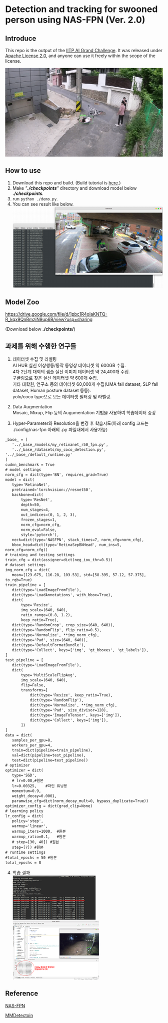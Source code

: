 Detection and tracking for swooned person using NAS-FPN (Ver. 2.0)
========

Introduce
-----
This repo is the output of the [IITP AI Grand Challenge](http://www.ai-challenge.kr/). It was released under [Apache License 2.0](https://github.com/blackCmd/nas-fpn/blob/master/LICENSE), and anyone can use it freely within the scope of the license.

![demo image](resources/sample_slow.gif)

How to use
-------
1. Download this repo and build. (Build tutorial is [here](https://mmdetection.readthedocs.io/en/latest/get_started.html#installation).)
2. Make *"**./checkpoints**"* directory and download model below  ***./checkpoints**.*
3. run ```python ./demo.py```.
4. You can see result like below.
![result_image](resources/inference_result.jpeg)


Model Zoo
-------
https://drive.google.com/file/d/1pbc1R4oIaKNTQ-R_kqx9QnBmziN9up6B/view?usp=sharing

(Download below **./checkpoints/**)

과제를 위해 수행한 연구들
-------
1. 데이터셋 수집 및 라벨링   
 AI HUB 실신 이상행동/동작 동영상 데이터셋 약 600GB 수집.   
 4차 2단계 대회의 샘플 실신 이미지 데이터셋 약 24,400개 수집.   
 구글링으로 찾은 실신 데이터셋 약 600개 수집.   
 기타 대학원, 연구소 등의 데이터셋 60,000개 수집(UMA fall dataset, SLP fall dataset, Human posture dataset 등등).   
 yolo/coco type으로 모든 데이터셋 필터링 및 라벨링.

2. Data Augmentation   
 Mosaic, Mixup, Flip 등의 Augumentation 기법을 사용하여 학습데이터 증강

3. Hyper-Parameter와 Resolution을 변경 후 학습시도(아래 config 코드는 ./config/nas-fpn 아래의 .py 파일내에서 사용가능)   
 ```
 _base_ = [
    '../_base_/models/my_retinanet_r50_fpn.py',
    '../_base_/datasets/my_coco_detection.py', '../_base_/default_runtime.py'
]
cudnn_benchmark = True
# model settings
norm_cfg = dict(type='BN', requires_grad=True)
model = dict(
    type='RetinaNet',
    pretrained='torchvision://resnet50',
    backbone=dict(
        type='ResNet',
        depth=50,
        num_stages=4,
        out_indices=(0, 1, 2, 3),
        frozen_stages=1,
        norm_cfg=norm_cfg,
        norm_eval=False,
        style='pytorch'),
    neck=dict(type='NASFPN', stack_times=7, norm_cfg=norm_cfg),
    bbox_head=dict(type='RetinaSepBNHead', num_ins=5, norm_cfg=norm_cfg))
# training and testing settings
train_cfg = dict(assigner=dict(neg_iou_thr=0.5))
# dataset settings
img_norm_cfg = dict(
    mean=[123.675, 116.28, 103.53], std=[58.395, 57.12, 57.375], to_rgb=True)
train_pipeline = [
    dict(type='LoadImageFromFile'),
    dict(type='LoadAnnotations', with_bbox=True),    
    dict(
        type='Resize',
        img_scale=(640, 640),
        ratio_range=(0.8, 1.2),
        keep_ratio=True),
    dict(type='RandomCrop', crop_size=(640, 640)),
    dict(type='RandomFlip', flip_ratio=0.5),
    dict(type='Normalize', **img_norm_cfg),
    dict(type='Pad', size=(640, 640)),
    dict(type='DefaultFormatBundle'),
    dict(type='Collect', keys=['img', 'gt_bboxes', 'gt_labels']),
]
test_pipeline = [
    dict(type='LoadImageFromFile'),
    dict(
        type='MultiScaleFlipAug',
        img_scale=(640, 640),
        flip=False,
        transforms=[
            dict(type='Resize', keep_ratio=True),
            dict(type='RandomFlip'),
            dict(type='Normalize', **img_norm_cfg),
            dict(type='Pad', size_divisor=128),
            dict(type='ImageToTensor', keys=['img']),
            dict(type='Collect', keys=['img']),
        ])
]
data = dict(
    samples_per_gpu=8,
    workers_per_gpu=4,
    train=dict(pipeline=train_pipeline),
    val=dict(pipeline=test_pipeline),
    test=dict(pipeline=test_pipeline))
# optimizer
optimizer = dict(
    type='SGD',
    # lr=0.08,#원본
    lr=0.00325,    #파인 튜닝용
    momentum=0.9,
    weight_decay=0.0001,
    paramwise_cfg=dict(norm_decay_mult=0, bypass_duplicate=True))
optimizer_config = dict(grad_clip=None)
# learning policy
lr_config = dict(
    policy='step',
    warmup='linear',
    warmup_iters=1000,  #원본
    warmup_ratio=0.1,   #원본     
    # step=[30, 40]) #원본
    step=[7]) #원본
# runtime settings
#total_epochs = 50 #원본
total_epochs = 8

 ```
 
 4. 학습 결과   
 ![mAP](/resources/mAP.png)
 ![FPS](/resources/FPS.png)

Reference
-----
[NAS-FPN](https://arxiv.org/abs/1904.07392)

[MMDetectoin](https://github.com/open-mmlab/mmdetection)


